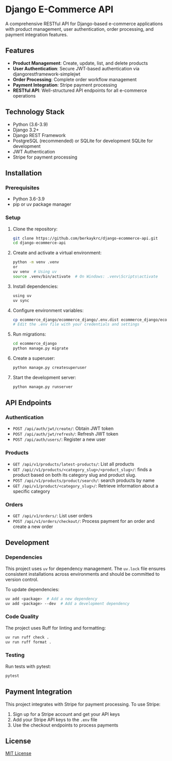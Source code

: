 # Django E-Commerce API

A comprehensive RESTful API for Django-based e-commerce applications with product management, user authentication, order processing, and payment integration features.

## Features

- **Product Management**: Create, update, list, and delete products
- **User Authentication**: Secure JWT-based authentication via djangorestframework-simplejwt
- **Order Processing**: Complete order workflow management
- **Payment Integration**: Stripe payment processing
- **RESTful API**: Well-structured API endpoints for all e-commerce operations

## Technology Stack

- Python (3.6-3.9)
- Django 3.2+
- Django REST Framework
- PostgreSQL (recommended) or SQLite for development SQLite for development
- JWT Authentication
- Stripe for payment processing

## Installation

### Prerequisites

- Python 3.6-3.9
- pip or uv package manager

### Setup

1. Clone the repository:
   ```bash
   git clone https://github.com/berkaykrc/django-ecommerce-api.git
   cd django-ecommerce-api
   ```

2. Create and activate a virtual environment:
   ```bash
   python -m venv .venv
   or
   uv venv  # Using uv
   source .venv/bin/activate  # On Windows: .venv\Scripts\activate
   ```

3. Install dependencies:
   ```bash
   using uv
   uv sync
   ```

4. Configure environment variables:
   ```bash
   cp ecommerce_django/ecommerce_django/.env.dist ecommerce_django/ecommerce_django/.env
   # Edit the .env file with your credentials and settings
   ```

5. Run migrations:
   ```bash
   cd ecommerce_django
   python manage.py migrate
   ```

6. Create a superuser:
   ```bash
   python manage.py createsuperuser
   ```

7. Start the development server:
   ```bash
   python manage.py runserver
   ```

## API Endpoints

### Authentication

- `POST /api/auth/jwt/create/`: Obtain JWT token
- `POST /api/auth/jwt/refresh/`: Refresh JWT token
- `POST /api/auth/users/`: Register a new user

### Products

- `GET /api/v1/products/latest-products/`: List all products
- `GET /api//v1/products/<category_slug>/<product_slug>/`: finds a product based on both its category slug and product slug.
- `POST /api/v1/products/product/search/`: search products by name
- `GET /api/v1/product/<category_slug>/`: Retrieve information about a specific category

### Orders

- `GET /api/v1/orders/`: List user orders
- `POST /api/v1/orders/checkout/`: Process payment for an order and create a new order

## Development

### Dependencies

This project uses `uv` for dependency management. The `uv.lock` file ensures consistent installations across environments and should be committed to version control.

To update dependencies:
```bash
uv add <package>  # Add a new dependency
uv add <package> --dev  # Add a development dependency
```

### Code Quality

The project uses Ruff for linting and formatting:

```bash
uv run ruff check .
uv run ruff format .
```

### Testing

Run tests with pytest:

```bash
pytest
```

## Payment Integration

This project integrates with Stripe for payment processing. To use Stripe:

1. Sign up for a Stripe account and get your API keys
2. Add your Stripe API keys to the `.env` file
3. Use the checkout endpoints to process payments

## License

[MIT License](LICENSE)
